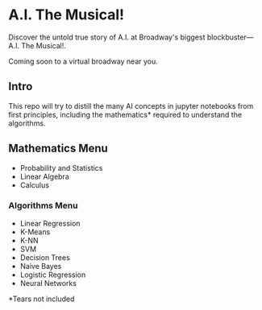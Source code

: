 # A.I. The Musical!

Discover the untold true story of A.I. at Broadway's biggest blockbuster—A.I. The Musical!. 

Coming soon to a virtual broadway near you. 

## Intro

This repo will try to distill the many AI concepts in jupyter notebooks from first principles, including the mathematics* required to understand the algorithms. 

## Mathematics Menu
- Probability and Statistics
- Linear Algebra
- Calculus

### Algorithms Menu
- Linear Regression
- K-Means
- K-NN
- SVM
- Decision Trees
- Naive Bayes
- Logistic Regression
- Neural Networks



*Tears not included





